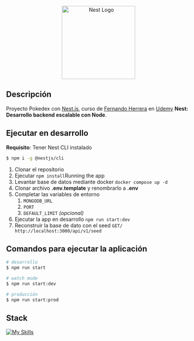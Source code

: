 <p align="center">
  <a href="http://nestjs.com/" target="blank"><img src="https://nestjs.com/img/logo-small.svg" width="200" alt="Nest Logo" /></a>
</p>

## Descripción

Proyecto Pokedex con [Nest.js](https://github.com/nestjs/nest), curso de [Fernando Herrera](https://fernando-herrera.com/) en [Udemy](https://www.udemy.com/course/nest-framework/?kw=Nest%3A+Desarrollo+backend+escalable+con+Node&src=sac&couponCode=KEEPLEARNING) **Nest: Desarrollo backend escalable con Node**.

## Ejecutar en desarrollo

**Requisito**:
Tener Nest CLI instalado

```bash
$ npm i -g @nestjs/cli
```

1. Clonar el repositorio
2. Ejecutar `npm install`Running the app
3. Levantar base de datos mediante docker `docker compose up -d`
4. Clonar archivo **.env.template** y renombrarlo a **.env**
5. Completar las variables de entorno
   1. `MONGODB_URL`
   2. `PORT`
   3. `DEFAULT_LIMIT` _(opcional)_
6. Ejecutar la app en desarrollo `npm run start:dev`
7. Reconstruir la base de dato con el seed `GET/ http://localhost:3000/api/v1/seed`

## Comandos para ejecutar la aplicación

```bash
# desarrollo
$ npm run start

# watch mode
$ npm run start:dev

# producción
$ npm run start:prod
```

## Stack

[![My Skills](https://skillicons.dev/icons?i=nest,typescript,docker,mongo)](https://skillicons.dev)
